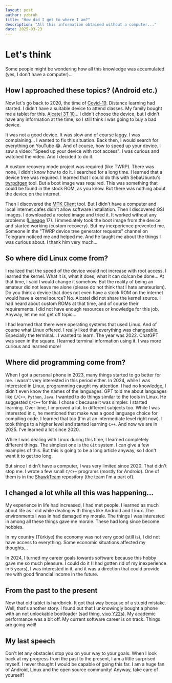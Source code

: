 ```yaml
---
layout: post
author: yzbruh
title: "How did I get to where I am?"
description: "All this information obtained without a computer..."
date: 2025-03-23
---
```


# Let's think
Some people might be wondering how all this knowledge was accumulated (yes, I don't have a computer)...

## How I approached these topics? (Android etc.)
Now let's go back to 2020, the time of [Covid-19](https://wikipedia.org/wiki/COVID-19). Distance learning had started. I didn't have a suitable device to attend classes. My family bought me a tablet for this. [Alcatel 3T 10](https://m.gsmarena.com/alcatel_3t_10-9601.php)... I didn't choose the device, but I didn't have any information at the time, so I still think I was going to buy a bad device.

It was not a good device. It was slow and of course laggy. I was complaining... I wanted to fix this situation. Back then, I would search for everything on YouTube 😂. And of course, how to speed up your device. I saw a video: "Speed up your device with root access". I was curious and watched the video. And I decided to do it.

A custom recovery mode project was required (like TWRP). There was none, I didn't know how to do it. I searched for a long time. I learned that a device tree was required. I learned that I could do this with SebaUbuntu's [twrpdtgen](https://github.com/twrpdtgen) tool. But a boot image was required. This was something that could be found in the stock ROM, as you know. But there was nothing about the device on the internet.

Then I discovered the [MTK Client](https://github.com/bkerler/mtkclient) tool. But I didn't have a computer and local internet cafes didn't allow software installation. Then I discovered GSI images. I downloaded a rooted image and tried it. It worked without any problems ([Lineage](https://lineageos.org) 17). I immediately took the boot image from the device and started working (custom recovery). But my inexperience prevented me. Someone in the "TWRP device tree generator requests" channel on Telegram noticed me and helped me. And he taught me about the things I was curious about. I thank him very much...

## So where did Linux come from?
I realized that the speed of the device would not increase with root access. I learned the kernel. What it is, what it does, what it can do/can be done... At that time, I said I would change it somehow. But the reality of being an amateur did not leave me alone (please do not think that I hate amateurism). Do you think a device that does not even have a stock ROM on the internet would have a kernel source? No. Alcatel did not share the kernel source. I had heard about custom ROMs at that time, and of course their requirements. I did not have enough resources or knowledge for this job. Anyway, let me not get off topic...

I had learned that there were operating systems that used Linux. And of course what Linux offered. I really liked that everything was changeable. Especially the terminal... I wanted to learn. The year was 2022. ChatGPT was seen in the square. I learned terminal information using it. I was more curious and learned more!

## Where did programming come from?
When I got a personal phone in 2023, many things started to go better for me. I wasn't very interested in this period either. In 2024, while I was interested in Linux, programming caught my attention. I had no knowledge, I didn't even know the names of the languages. GPT told me about languages like `C/C++`, `Python`, `Java`. I wanted to do things similar to the tools in Linux. He suggested `C/C++` for this. I chose `C` because it was simpler. I started learning. Over time, I improved a lot. In different subjects too. While I was interested in `C`, he mentioned that make was a good language choice for compiling code. I learned that too (I'm at an intermediate level right now). I took things to a higher level and started learning `C++`. And now we are in 2025. I've learned a lot since 2020.

While I was dealing with Linux during this time, I learned completely different things. The simplest one is the `Git` system. I can give a few examples of this. But this is going to be a long article anyway, so I don't want it to get too long.

But since I didn't have a computer, I was very limited since 2020. That didn't stop me. I wrote a few small `C/C++` programs (mostly for Android). One of them is in the [ShawkTeam](https://github.com/ShawkTeam) repository (the team I'm a part of).

## I changed a lot while all this was happening...
My experience in life had increased, I had met people. I learned as much about life as I did while dealing with things like Android and Linux. The environments I was in had damaged my morale. The things I was interested in among all these things gave me morale. These had long since become hobbies.

In my country (Türkiye) the economy was not very good (still is), I did not have access to everything. Some economic situations affected my thoughts...

In 2024, I turned my career goals towards software because this hobby gave me so much pleasure. I could do it (I had gotten rid of my inexperience in 5 years), I was interested in it, and it was a direction that could provide me with good financial income in the future.

## From the past to the present
Now that old tablet is hardbrick. It got that way because of a stupid mistake. Well, that's another story. I found out that I unknowingly bought a phone with an not unlockable bootloader (sad thing, [vivo Y22s](https://www.vivo.com/eu/products/param/y22s)). My academic performance was a bit off. My current software career is on track. Things are going well!

## My last speech
Don't let any obstacles stop you on your way to your goals. When I look back at my progress from the past to the present, I am a little surprised myself. I never thought I would be capable of going this far. I am a huge fan of Android, Linux and the open source community! Anyway, take care of yourself!

